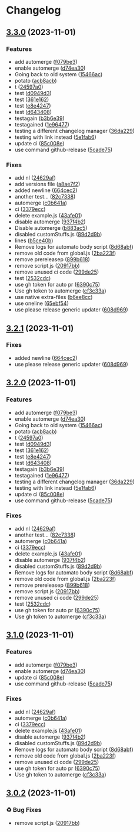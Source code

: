 # Changelog

## [3.3.0](https://github.com/Yarden-zamir/Create.run/compare/v3.2.1...v3.3.0) (2023-11-01)


### Features

* add automerge ([f079be3](https://github.com/Yarden-zamir/Create.run/commit/f079be36defaeaea8e8d58591288610531634092))
* enable automerge ([d74ea30](https://github.com/Yarden-zamir/Create.run/commit/d74ea302e3c5d96c76ea823ed6be61351ef0a698))
* Going back to old system ([15466ac](https://github.com/Yarden-zamir/Create.run/commit/15466ac0b095fcd1a52cef9ee2bc0c19109508e9))
* potato ([acb8acb](https://github.com/Yarden-zamir/Create.run/commit/acb8acbfb8778732b518bbf59ab205a80a33c6a8))
* t ([24597a0](https://github.com/Yarden-zamir/Create.run/commit/24597a02b091aab6c2d3655b2ad98a2d69aaf242))
* test ([d0949d3](https://github.com/Yarden-zamir/Create.run/commit/d0949d31a422153f90bbc6c61905fa63d2adf56f))
* test ([361e162](https://github.com/Yarden-zamir/Create.run/commit/361e1624e250b00222bb42e3b9e6dd58e881e4f7))
* test ([e8e4247](https://github.com/Yarden-zamir/Create.run/commit/e8e4247db2924c9183911d65b97f4da5bd03327b))
* test ([d643408](https://github.com/Yarden-zamir/Create.run/commit/d643408737f34b932da27f415d33ea147f54d5bc))
* testagain ([b3b6e39](https://github.com/Yarden-zamir/Create.run/commit/b3b6e393c9e29fec78d0985e2cd0e8a649301c7f))
* testagained ([1e96477](https://github.com/Yarden-zamir/Create.run/commit/1e964772956442e3d46b39d64502ea34bcc6b7c5))
* testing a different changelog manager ([36da229](https://github.com/Yarden-zamir/Create.run/commit/36da2292ffab53f01a7e69fdc3991023a14f1604))
* testing with link instead ([5e1fab6](https://github.com/Yarden-zamir/Create.run/commit/5e1fab617d0d9b67f2ebe5c1b5e518a3d7651cdb))
* update ci ([85c008e](https://github.com/Yarden-zamir/Create.run/commit/85c008ec3bab6e292c36112ab9aac9fca14e6905))
* use command github-release ([5cade75](https://github.com/Yarden-zamir/Create.run/commit/5cade756b0baa06f1578831dd8668ff89dff50c8))


### Fixes

* add nl ([24629af](https://github.com/Yarden-zamir/Create.run/commit/24629af136c986fd64fb4957c2618e68f44c7308))
* add versions file ([a8ae7f2](https://github.com/Yarden-zamir/Create.run/commit/a8ae7f20c9c40dfa2fff0bacb5841a4f08147ae0))
* added newline ([664cec2](https://github.com/Yarden-zamir/Create.run/commit/664cec20076b7c4cde4ecd574fdda214a542d5d1))
* another test... ([82c7338](https://github.com/Yarden-zamir/Create.run/commit/82c73388788a57e49e42a4ae0e260d4a667bc9f6))
* automerge ([c0b641a](https://github.com/Yarden-zamir/Create.run/commit/c0b641a5c82465a150fd12fa597c1afa34483fd8))
* ci ([3379ecc](https://github.com/Yarden-zamir/Create.run/commit/3379ecce273f52d4f37efda161e388ad8e0ed9f3))
* delete example.js ([43afe01](https://github.com/Yarden-zamir/Create.run/commit/43afe01596ea746d88dfcfa42f0bda84a95192ae))
* disable automerge ([937f4b2](https://github.com/Yarden-zamir/Create.run/commit/937f4b2db60d83e6162b9f87750936e1608d0cdb))
* Disable automerge ([b883ac5](https://github.com/Yarden-zamir/Create.run/commit/b883ac5f10c63ab5a67efd38f068889f652d4ee9))
* disabled customStuffs.js ([89d2d9b](https://github.com/Yarden-zamir/Create.run/commit/89d2d9b05c2c51d12c584793dc596b27700e24d5))
* lines ([b5ce40b](https://github.com/Yarden-zamir/Create.run/commit/b5ce40b7aee28c304c771fe56bd62a24297dd22e))
* Remove logs for automato body script ([8d68abf](https://github.com/Yarden-zamir/Create.run/commit/8d68abfdd3fdd456dd1f0c85f1b2258a34124216))
* remove old code from global.js ([2ba223f](https://github.com/Yarden-zamir/Create.run/commit/2ba223f62c08f0edced1f05f5cab6eade737cf6f))
* remove prereleasep ([899b618](https://github.com/Yarden-zamir/Create.run/commit/899b6180aedbf17724be0f4e5c55c64b4543db86))
* remove script.js ([20917bb](https://github.com/Yarden-zamir/Create.run/commit/20917bbec72b19ddfe14df365f00c16ec5dc454e))
* remove unused ci code ([299de25](https://github.com/Yarden-zamir/Create.run/commit/299de250467badf7b442f452425dee1b26ee2320))
* test ([2532cdc](https://github.com/Yarden-zamir/Create.run/commit/2532cdc5e41aeda7ca44f0629c4eacc25e6447d4))
* use gh token for auto pr ([6390c75](https://github.com/Yarden-zamir/Create.run/commit/6390c75f3a5b9d77559da146330169b3be410f31))
* Use gh token to automerge ([cf3c33a](https://github.com/Yarden-zamir/Create.run/commit/cf3c33ab5abd0c35b22f4abb79d9addc965d37cb))
* use native extra-files ([b6ee8cc](https://github.com/Yarden-zamir/Create.run/commit/b6ee8cc3c1d9f5194029f0c4a1397109dace6606))
* use oneline ([65ebf54](https://github.com/Yarden-zamir/Create.run/commit/65ebf5444da2a9fbbf39d18f86bbd4e054529c96))
* use please release generic updater ([608d969](https://github.com/Yarden-zamir/Create.run/commit/608d9699868193cd205fc04052840f13b3e2ee0a))

## [3.2.1](https://github.com/Yarden-zamir/Create.run/compare/v3.2.0...v3.2.1) (2023-11-01)


### Fixes

* added newline ([664cec2](https://github.com/Yarden-zamir/Create.run/commit/664cec20076b7c4cde4ecd574fdda214a542d5d1))
* use please release generic updater ([608d969](https://github.com/Yarden-zamir/Create.run/commit/608d9699868193cd205fc04052840f13b3e2ee0a))

## [3.2.0](https://github.com/Yarden-zamir/Create.run/compare/v3.1.0...v3.2.0) (2023-11-01)


### Features

* add automerge ([f079be3](https://github.com/Yarden-zamir/Create.run/commit/f079be36defaeaea8e8d58591288610531634092))
* enable automerge ([d74ea30](https://github.com/Yarden-zamir/Create.run/commit/d74ea302e3c5d96c76ea823ed6be61351ef0a698))
* Going back to old system ([15466ac](https://github.com/Yarden-zamir/Create.run/commit/15466ac0b095fcd1a52cef9ee2bc0c19109508e9))
* potato ([acb8acb](https://github.com/Yarden-zamir/Create.run/commit/acb8acbfb8778732b518bbf59ab205a80a33c6a8))
* t ([24597a0](https://github.com/Yarden-zamir/Create.run/commit/24597a02b091aab6c2d3655b2ad98a2d69aaf242))
* test ([d0949d3](https://github.com/Yarden-zamir/Create.run/commit/d0949d31a422153f90bbc6c61905fa63d2adf56f))
* test ([361e162](https://github.com/Yarden-zamir/Create.run/commit/361e1624e250b00222bb42e3b9e6dd58e881e4f7))
* test ([e8e4247](https://github.com/Yarden-zamir/Create.run/commit/e8e4247db2924c9183911d65b97f4da5bd03327b))
* test ([d643408](https://github.com/Yarden-zamir/Create.run/commit/d643408737f34b932da27f415d33ea147f54d5bc))
* testagain ([b3b6e39](https://github.com/Yarden-zamir/Create.run/commit/b3b6e393c9e29fec78d0985e2cd0e8a649301c7f))
* testagained ([1e96477](https://github.com/Yarden-zamir/Create.run/commit/1e964772956442e3d46b39d64502ea34bcc6b7c5))
* testing a different changelog manager ([36da229](https://github.com/Yarden-zamir/Create.run/commit/36da2292ffab53f01a7e69fdc3991023a14f1604))
* testing with link instead ([5e1fab6](https://github.com/Yarden-zamir/Create.run/commit/5e1fab617d0d9b67f2ebe5c1b5e518a3d7651cdb))
* update ci ([85c008e](https://github.com/Yarden-zamir/Create.run/commit/85c008ec3bab6e292c36112ab9aac9fca14e6905))
* use command github-release ([5cade75](https://github.com/Yarden-zamir/Create.run/commit/5cade756b0baa06f1578831dd8668ff89dff50c8))


### Fixes

* add nl ([24629af](https://github.com/Yarden-zamir/Create.run/commit/24629af136c986fd64fb4957c2618e68f44c7308))
* another test... ([82c7338](https://github.com/Yarden-zamir/Create.run/commit/82c73388788a57e49e42a4ae0e260d4a667bc9f6))
* automerge ([c0b641a](https://github.com/Yarden-zamir/Create.run/commit/c0b641a5c82465a150fd12fa597c1afa34483fd8))
* ci ([3379ecc](https://github.com/Yarden-zamir/Create.run/commit/3379ecce273f52d4f37efda161e388ad8e0ed9f3))
* delete example.js ([43afe01](https://github.com/Yarden-zamir/Create.run/commit/43afe01596ea746d88dfcfa42f0bda84a95192ae))
* disable automerge ([937f4b2](https://github.com/Yarden-zamir/Create.run/commit/937f4b2db60d83e6162b9f87750936e1608d0cdb))
* disabled customStuffs.js ([89d2d9b](https://github.com/Yarden-zamir/Create.run/commit/89d2d9b05c2c51d12c584793dc596b27700e24d5))
* Remove logs for automato body script ([8d68abf](https://github.com/Yarden-zamir/Create.run/commit/8d68abfdd3fdd456dd1f0c85f1b2258a34124216))
* remove old code from global.js ([2ba223f](https://github.com/Yarden-zamir/Create.run/commit/2ba223f62c08f0edced1f05f5cab6eade737cf6f))
* remove prereleasep ([899b618](https://github.com/Yarden-zamir/Create.run/commit/899b6180aedbf17724be0f4e5c55c64b4543db86))
* remove script.js ([20917bb](https://github.com/Yarden-zamir/Create.run/commit/20917bbec72b19ddfe14df365f00c16ec5dc454e))
* remove unused ci code ([299de25](https://github.com/Yarden-zamir/Create.run/commit/299de250467badf7b442f452425dee1b26ee2320))
* test ([2532cdc](https://github.com/Yarden-zamir/Create.run/commit/2532cdc5e41aeda7ca44f0629c4eacc25e6447d4))
* use gh token for auto pr ([6390c75](https://github.com/Yarden-zamir/Create.run/commit/6390c75f3a5b9d77559da146330169b3be410f31))
* Use gh token to automerge ([cf3c33a](https://github.com/Yarden-zamir/Create.run/commit/cf3c33ab5abd0c35b22f4abb79d9addc965d37cb))

## [3.1.0](https://github.com/Yarden-zamir/Create.run/compare/v3.0.2...v3.1.0) (2023-11-01)


### Features

* add automerge ([f079be3](https://github.com/Yarden-zamir/Create.run/commit/f079be36defaeaea8e8d58591288610531634092))
* enable automerge ([d74ea30](https://github.com/Yarden-zamir/Create.run/commit/d74ea302e3c5d96c76ea823ed6be61351ef0a698))
* update ci ([85c008e](https://github.com/Yarden-zamir/Create.run/commit/85c008ec3bab6e292c36112ab9aac9fca14e6905))
* use command github-release ([5cade75](https://github.com/Yarden-zamir/Create.run/commit/5cade756b0baa06f1578831dd8668ff89dff50c8))


### Fixes

* add nl ([24629af](https://github.com/Yarden-zamir/Create.run/commit/24629af136c986fd64fb4957c2618e68f44c7308))
* automerge ([c0b641a](https://github.com/Yarden-zamir/Create.run/commit/c0b641a5c82465a150fd12fa597c1afa34483fd8))
* ci ([3379ecc](https://github.com/Yarden-zamir/Create.run/commit/3379ecce273f52d4f37efda161e388ad8e0ed9f3))
* delete example.js ([43afe01](https://github.com/Yarden-zamir/Create.run/commit/43afe01596ea746d88dfcfa42f0bda84a95192ae))
* disable automerge ([937f4b2](https://github.com/Yarden-zamir/Create.run/commit/937f4b2db60d83e6162b9f87750936e1608d0cdb))
* disabled customStuffs.js ([89d2d9b](https://github.com/Yarden-zamir/Create.run/commit/89d2d9b05c2c51d12c584793dc596b27700e24d5))
* Remove logs for automato body script ([8d68abf](https://github.com/Yarden-zamir/Create.run/commit/8d68abfdd3fdd456dd1f0c85f1b2258a34124216))
* remove old code from global.js ([2ba223f](https://github.com/Yarden-zamir/Create.run/commit/2ba223f62c08f0edced1f05f5cab6eade737cf6f))
* remove unused ci code ([299de25](https://github.com/Yarden-zamir/Create.run/commit/299de250467badf7b442f452425dee1b26ee2320))
* use gh token for auto pr ([6390c75](https://github.com/Yarden-zamir/Create.run/commit/6390c75f3a5b9d77559da146330169b3be410f31))
* Use gh token to automerge ([cf3c33a](https://github.com/Yarden-zamir/Create.run/commit/cf3c33ab5abd0c35b22f4abb79d9addc965d37cb))

## [3.0.2](https://github.com/Yarden-zamir/Create.run/compare/v3.0.1...v3.0.2) (2023-11-01)


### ♻ Bug Fixes

* remove script.js ([20917bb](https://github.com/Yarden-zamir/Create.run/commit/20917bbec72b19ddfe14df365f00c16ec5dc454e))
